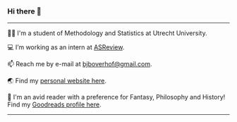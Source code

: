 ### Hi there 👋

---

👨‍🎓 I'm a student of Methodology and Statistics at Utrecht University.  

:computer: I’m working as an intern at [ASReview](https://github.com/asreview).  

📫 Reach me by e-mail at bjboverhof@gmail.com.  

:earth_asia: Find my [personal website here](https://bartjanboverhof.github.io).  

:open_book:	I'm an avid reader with a preference for Fantasy, Philosophy and History! Find my [Goodreads profile here](https://www.goodreads.com/user/show/90941480-bart-jan).  

---
